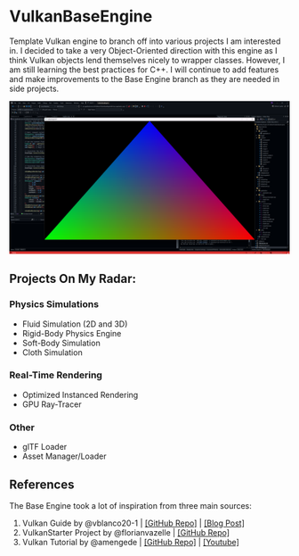 # VulkanBaseEngine

Template Vulkan engine to branch off into various projects 
I am interested in. I decided to take a very Object-Oriented 
direction with this engine as I think Vulkan objects lend 
themselves nicely to wrapper classes. However, I am still 
learning the best practices for C++. I will continue to add 
features and make improvements to the Base Engine branch as
they are needed in side projects.

![Default Hello World! Triangle](/docs/pics/default_triangle.png)

## Projects On My Radar:
### Physics Simulations
* Fluid Simulation (2D and 3D)
* Rigid-Body Physics Engine
* Soft-Body Simulation
* Cloth Simulation

### Real-Time Rendering
* Optimized Instanced Rendering
* GPU Ray-Tracer

### Other
* glTF Loader
* Asset Manager/Loader


## References
The Base Engine took a lot of inspiration from three main sources:
1. Vulkan Guide by @vblanco20-1 | [\[GitHub Repo\]](https://github.com/vblanco20-1/vulkan-guide) | [\[Blog Post\]](https://vkguide.dev/)
2. VulkanStarter Project by @florianvazelle | [\[GitHub Repo\]](https://github.com/florianvazelle/VulkanStarter)
3. Vulkan Tutorial by @amengede | [\[GitHub Repo\]](https://github.com/amengede/getIntoGameDev/tree/main/vulkan) | [\[Youtube\]](https://www.youtube.com/watch?v=Est5AvResbE&list=PLn3eTxaOtL2Nr89hYzKPib7tvce-ZO4yB)

